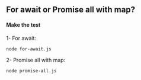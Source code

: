 ## For await or Promise all with map?

#### Make the test


1- For await:
```sh
node for-await.js
```

2- Promise all with map:
```sh
node promise-all.js
```

